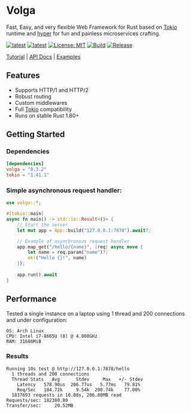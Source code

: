 # Volga
Fast, Easy, and very flexible Web Framework for Rust based on [Tokio](https://tokio.rs/) runtime and [hyper](https://hyper.rs/) for fun and painless microservices crafting.

[![latest](https://img.shields.io/badge/latest-0.3.2-blue)](https://crates.io/crates/volga)
[![latest](https://img.shields.io/badge/rustc-1.80+-964B00)](https://crates.io/crates/volga)
[![License: MIT](https://img.shields.io/badge/License-MIT-violet.svg)](https://github.com/RomanEmreis/volga/blob/main/LICENSE)
[![Build](https://github.com/RomanEmreis/volga/actions/workflows/rust.yml/badge.svg)](https://github.com/RomanEmreis/volga/actions/workflows/rust.yml)
[![Release](https://github.com/RomanEmreis/volga/actions/workflows/release.yml/badge.svg)](https://github.com/RomanEmreis/volga/actions/workflows/release.yml)

[Tutorial](https://romanemreis.github.io/volga-docs/) | [API Docs](https://docs.rs/volga/latest/volga/) | [Examples](https://github.com/RomanEmreis/volga/tree/main/examples)

## Features
* Supports HTTP/1 and HTTP/2
* Robust routing
* Custom middlewares
* Full [Tokio](https://tokio.rs/) compatibility
* Runs on stable Rust 1.80+
## Getting Started
### Dependencies
```toml
[dependencies]
volga = "0.3.2"
tokio = "1.41.1"
```
### Simple asynchronous request handler:
```rust
use volga::*;

#[tokio::main]
async fn main() -> std::io::Result<()> {
    // Start the server
    let mut app = App::build("127.0.0.1:7878").await?;

    // Example of asynchronous request handler
    app.map_get("/hello/{name}", |req| async move {
        let name = req.param("name")?;
        ok!("Hello {}!", name)
    });
    
    app.run().await
}
```
## Performance
Tested a single instance on a laptop using 1 thread and 200 connections and under configuration:
```
OS: Arch Linux
CPU: Intel i7-8665U (8) @ 4.800GHz
RAM: 31686MiB
```
### Results
```
Running 10s test @ http://127.0.0.1:7878/hello
  1 threads and 200 connections
  Thread Stats   Avg      Stdev     Max   +/- Stdev
    Latency   578.90us  206.77us   5.77ms   79.81%
    Req/Sec   184.72k     9.54k  200.74k    77.00%
  1837693 requests in 10.08s, 206.80MB read
Requests/sec: 182380.80
Transfer/sec:     20.52MB
```

